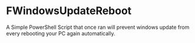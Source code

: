 # FWindowsUpdateReboot
A Simple PowerShell Script that once ran will prevent windows update from every rebooting your PC again automatically.
